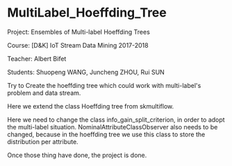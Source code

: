 # MultiLabel_Hoeffding_Tree

Project: Ensembles of Multi-label Hoeffding Trees

Course: [D&K] IoT Stream Data Mining 2017-2018

Teacher: Albert Bifet

Students: Shuopeng WANG, Juncheng ZHOU, Rui SUN

Try to Create the hoeffding tree which could work with multi-label's problem and data stream.  

Here we extend the class Hoeffding tree from skmultiflow. 

Here we need to change the class info_gain_split_criterion, in order to adopt the multi-label situation. NominalAttributeClassObserver also needs to be changed, because in the hoeffding tree we use this class to store the distribution per attribute.  

Once those thing have done, the project is done.

